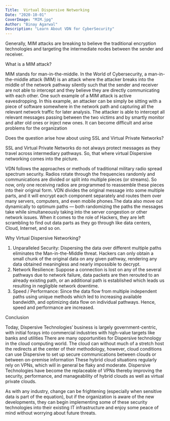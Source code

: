 ```yaml
---
Title:  Virtual Dispersive Networking
Date: "2020-10-01"
CoverImage: "MIM.jpg"
Author: "Binay Agarwal"
Description: "Learn About VDN for CyberSecurity"
---             
```

Generally, MIM attacks are breaking to believe the traditional encryption technologies and targeting the intermediate nodes between the sender and receiver.

What is a MIM attack?

MIM stands for man-in-the-middle. In the World of Cybersecurity, a man-in-the-middle attack (MIM) is an attack where the attacker breaks into the middle of the network pathway silently such that the sender and receiver are not able to intercept and they believe they are directly communicating with each other. One such example of a MIM attack is active eavesdropping. In this example, an attacker can be simply be sitting with a piece of software somewhere in the network path and capturing all the relevant network traffic for later analysis. The attacker is able to intercept all relevant messages passing between the two victims and by smartly monitor and alter old ones or inject new ones. It can become difficult and arise problems for the organization

Does the question arise how about using SSL and Virtual Private Networks?

SSL and Virtual Private Networks do not always protect messages as they travel across intermediary pathways. So, that where virtual Dispersive networking comes into the picture.

VDN follows the approaches or methods of traditional military radio spread spectrum security. Radios rotate through the frequencies randomly and communications are divided or split into multiple pieces (or streams). So now, only one receiving radios are programmed to reassemble these pieces into their original form. 
VDN divides the original message into some multiple parts, and it will encrypt each component separately and routes them over many servers, computers, and even mobile phones.The data also move out dynamically to optimum paths — both randomizing the paths the messages take while simultaneously taking into the server congestion or other network issues.
When it comes to the role of Hackers, they are left scrambling to find out data parts as they go through like data centers, Cloud, Internet, and so on. 

 Why Virtual Dispersive Networking?

1. Unparalleled Security: Dispersing the data over different multiple paths eliminates the Man-in-the-Middle threat. Hackers can only obtain a small chunk of the original data on any given pathway, rendering any data obtained meaningless and nearly impossible to decrypt.
2. Network Resilience: Suppose a connection is lost on any of the several pathways due to network failure,
data packets are then rerouted to an already existing path, or an additional path is established which leads us resulting in negligible network downtime.
3. Speed / Performance: Since the data flow from multiple independent paths using unique methods which led to increasing available bandwidth, and optimizing data flow on individual pathways. Hence, speed and performance are increased.

Conclusion

Today, Dispersive Technologies’ business is largely government-centric, with initial forays into commercial industries with high-value targets like banks and utilities There are many opportunities for Dispersive technology in the cloud computing world. The cloud can without much of a stretch host the redirects at the center of their methodology, however, cloud conditions can use Dispersive to set up secure communications between clouds or between on-premise information These hybrid cloud situations regularly rely on VPNs, which will in general be flaky and moderate. Dispersive Technologies have become the replaceable of VPNs thereby improving the security, performance, and manageability of hybrid clouds as well as virtual private clouds. 

As with any industry, change can be frightening (especially when sensitive data is part of the equation), but if the organization is aware of the new developments, they can begin implementing some of these security technologies into their existing IT infrastructure and enjoy some peace of mind without worrying about future threats.
